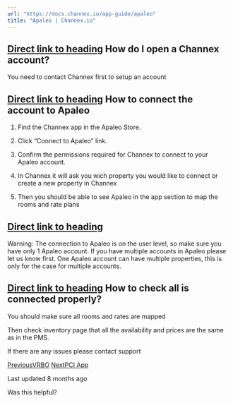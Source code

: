 ```yaml
---
url: "https://docs.channex.io/app-guide/apaleo"
title: "Apaleo | Channex.io"
---
```


## [Direct link to heading](https://docs.channex.io/app-guide/apaleo\#how-do-i-open-a-channex-account)    How do I open a Channex account?

You need to contact Channex first to setup an account

## [Direct link to heading](https://docs.channex.io/app-guide/apaleo\#how-to-connect-the-account-to-apaleo)    How to connect the account to Apaleo

1. Find the Channex app in the Apaleo Store.

2. Click “Connect to Apaleo” link.

3. Confirm the permissions required for Channex to connect to your Apaleo account.

4. In Channex it will ask you wich property you would like to connect or create a new property in Channex

5. Then you should be able to see Apaleo in the app section to map the rooms and rate plans


## [Direct link to heading](https://docs.channex.io/app-guide/apaleo\#undefined)

Warning: The connection to Apaleo is on the user level, so make sure you have only 1 Apaleo account. If you have multiple accounts in Apaleo please let us know first. One Apaleo account can have multiple properties, this is only for the case for multiple accounts.

## [Direct link to heading](https://docs.channex.io/app-guide/apaleo\#how-to-check-all-is-connected-properly)    How to check all is connected properly?

You should make sure all rooms and rates are mapped

Then check inventory page that all the availability and prices are the same as in the PMS.

If there are any issues please contact support

[PreviousVRBO](https://docs.channex.io/channel-mapping-guides/vrbo) [NextPCI App](https://docs.channex.io/app-guide/pci-app)

Last updated 8 months ago

Was this helpful?